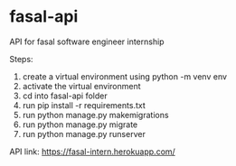 # fasal-api
API for fasal software engineer internship


Steps:
1) create a virtual environment using python -m venv env
2) activate the virtual environment
3) cd into fasal-api folder
4) run pip install -r requirements.txt
5) run python manage.py makemigrations
6) run python manage.py migrate
7) run python manage.py runserver


API link: https://fasal-intern.herokuapp.com/
